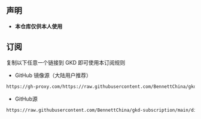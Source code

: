 ## 声明

- **本仓库仅供本人使用**

## 订阅

复制以下任意一个链接到 GKD 即可使用本订阅规则

- GitHub 镜像源（大陆用户推荐）

```txt
https://gh-proxy.com/https://raw.githubusercontent.com/BennettChina/gkd-subscription/main/dist/gkd.json5
```

- GitHub源

```txt
https://raw.githubusercontent.com/BennettChina/gkd-subscription/main/dist/gkd.json5
```
